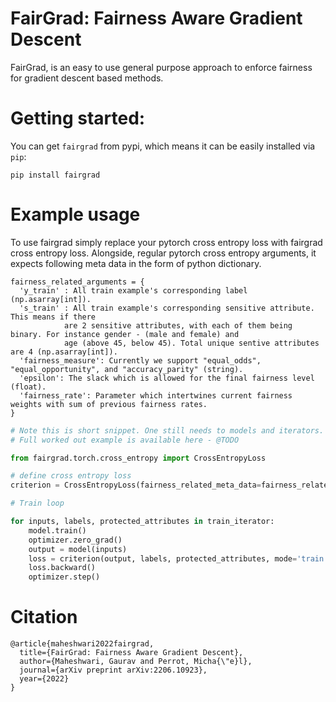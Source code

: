 # FairGrad: Fairness Aware Gradient Descent

FairGrad, is an easy to use general purpose approach to enforce fairness for gradient descent based methods. 

# Getting started: 
You can get ```fairgrad``` from pypi, which means it can be easily installed via ```pip```:
```
pip install fairgrad
```

# Example usage 
To use fairgrad simply replace your pytorch cross entropy loss with fairgrad cross entropy loss. 
Alongside, regular pytorch cross entropy arguments, it expects following meta data in the form of python dictionary.

```
fairness_related_arguments = {
  'y_train' : All train example's corresponding label (np.asarray[int]).
  's_train' : All train example's corresponding sensitive attribute. This means if there
            are 2 sensitive attributes, with each of them being binary. For instance gender - (male and female) and
            age (above 45, below 45). Total unique sentive attributes are 4 (np.asarray[int]).
  'fairness_measure': Currently we support "equal_odds", "equal_opportunity", and "accuracy_parity" (string). 
  'epsilon': The slack which is allowed for the final fairness level (float). 
  'fairness_rate': Parameter which intertwines current fairness weights with sum of previous fairness rates.
}
```

```python
# Note this is short snippet. One still needs to models and iterators.
# Full worked out example is available here - @TODO

from fairgrad.torch.cross_entropy import CrossEntropyLoss

# define cross entropy loss 
criterion = CrossEntropyLoss(fairness_related_meta_data=fairness_related_meta_data)

# Train loop

for inputs, labels, protected_attributes in train_iterator:
    model.train()
    optimizer.zero_grad()
    output = model(inputs)
    loss = criterion(output, labels, protected_attributes, mode='train')
    loss.backward()
    optimizer.step()
```

# Citation
```
@article{maheshwari2022fairgrad,
  title={FairGrad: Fairness Aware Gradient Descent},
  author={Maheshwari, Gaurav and Perrot, Micha{\"e}l},
  journal={arXiv preprint arXiv:2206.10923},
  year={2022}
}
```
